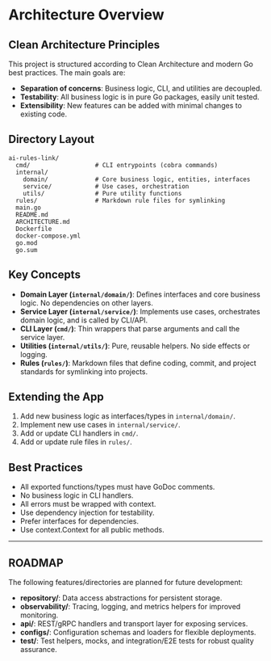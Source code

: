 # Architecture Overview

## Clean Architecture Principles

This project is structured according to Clean Architecture and modern Go best practices. The main goals are:
- **Separation of concerns**: Business logic, CLI, and utilities are decoupled.
- **Testability**: All business logic is in pure Go packages, easily unit tested.
- **Extensibility**: New features can be added with minimal changes to existing code.

## Directory Layout

```
ai-rules-link/
  cmd/                  # CLI entrypoints (cobra commands)
  internal/
    domain/             # Core business logic, entities, interfaces
    service/            # Use cases, orchestration
    utils/              # Pure utility functions
  rules/                # Markdown rule files for symlinking
  main.go
  README.md
  ARCHITECTURE.md
  Dockerfile
  docker-compose.yml
  go.mod
  go.sum
```

## Key Concepts

- **Domain Layer (`internal/domain/`)**: Defines interfaces and core business logic. No dependencies on other layers.
- **Service Layer (`internal/service/`)**: Implements use cases, orchestrates domain logic, and is called by CLI/API.
- **CLI Layer (`cmd/`)**: Thin wrappers that parse arguments and call the service layer.
- **Utilities (`internal/utils/`)**: Pure, reusable helpers. No side effects or logging.
- **Rules (`rules/`)**: Markdown files that define coding, commit, and project standards for symlinking into projects.

## Extending the App

1. Add new business logic as interfaces/types in `internal/domain/`.
2. Implement new use cases in `internal/service/`.
3. Add or update CLI handlers in `cmd/`.
4. Add or update rule files in `rules/`.

## Best Practices
- All exported functions/types must have GoDoc comments.
- No business logic in CLI handlers.
- All errors must be wrapped with context.
- Use dependency injection for testability.
- Prefer interfaces for dependencies.
- Use context.Context for all public methods.

---

## ROADMAP

The following features/directories are planned for future development:
- **repository/**: Data access abstractions for persistent storage.
- **observability/**: Tracing, logging, and metrics helpers for improved monitoring.
- **api/**: REST/gRPC handlers and transport layer for exposing services.
- **configs/**: Configuration schemas and loaders for flexible deployments.
- **test/**: Test helpers, mocks, and integration/E2E tests for robust quality assurance. 